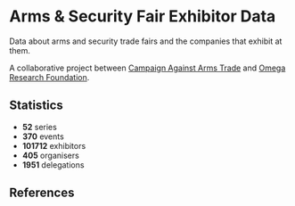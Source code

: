 # Arms & Security Fair Exhibitor Data

Data about arms and security trade fairs and the companies that exhibit at them.

A collaborative project between [Campaign Against Arms Trade](https://caat.org.uk) and [Omega Research Foundation](https://omegaresearchfoundation.org/).

## Statistics

-   **52** series
-   **370** events
-   **101712** exhibitors
-   **405** organisers
-   **1951** delegations


## References
